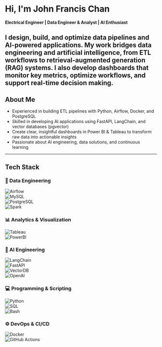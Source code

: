 # Hi, I'm John Francis Chan

 **Electrical Engineer | Data Engineer & Analyst | AI Enthusiast**
 
I design, build, and optimize data pipelines and AI-powered applications. My work bridges data engineering and artificial intelligence, from ETL workflows to retrieval-augmented generation (RAG) systems. I also develop dashboards that monitor key metrics, optimize workflows, and support real-time decision making.
---

## About Me

- Experienced in building ETL pipelines with Python, Airflow, Docker, and PostgreSQL
- Skilled in developing AI applications using FastAPI, LangChain, and vector databases (pgvector)
- Create clear, insightful dashboards in Power BI & Tableau to transform raw data into actionable insights
- Passionate about AI engineering, data solutions, and continuous learning

---

## Tech Stack


### 🔧 Data Engineering  
![Airflow](https://img.shields.io/badge/Airflow-017CEE?style=for-the-badge&logo=apache-airflow&logoColor=white)  
![MySQL](https://img.shields.io/badge/MySQL-005C84?style=for-the-badge&logo=mysql&logoColor=white)  
![PostgreSQL](https://img.shields.io/badge/PostgreSQL-316192?style=for-the-badge&logo=postgresql&logoColor=white)  
![Spark](https://img.shields.io/badge/Apache%20Spark-E25A1C?style=for-the-badge&logo=apachespark&logoColor=white)  


### 📊 Analytics & Visualization  
![Tableau](https://img.shields.io/badge/Tableau-E97627?style=for-the-badge&logo=tableau&logoColor=white)  
![PowerBI](https://img.shields.io/badge/Power%20BI-F2C811?style=for-the-badge&logo=powerbi&logoColor=black)  

### 🤖 AI Engineering  

![LangChain](https://img.shields.io/badge/LangChain-1A1A1A?style=for-the-badge&logo=chainlink&logoColor=white)  
![FastAPI](https://img.shields.io/badge/FastAPI-009688?style=for-the-badge&logo=fastapi&logoColor=white)  
![VectorDB](https://img.shields.io/badge/Vector%20DB-FF6F00?style=for-the-badge&logo=databricks&logoColor=white)  
![OpenAI](https://img.shields.io/badge/OpenAI-412991?style=for-the-badge&logo=openai&logoColor=white)  


### 💻 Programming & Scripting  
![Python](https://img.shields.io/badge/Python-3776AB?style=for-the-badge&logo=python&logoColor=white)  
![SQL](https://img.shields.io/badge/SQL-025E8C?style=for-the-badge&logo=database&logoColor=white)  
![Bash](https://img.shields.io/badge/Bash-121011?style=for-the-badge&logo=gnu-bash&logoColor=white)  

### ⚙️ DevOps & CI/CD  
![Docker](https://img.shields.io/badge/Docker-2496ED?style=for-the-badge&logo=docker&logoColor=white)  
![GitHub Actions](https://img.shields.io/badge/GitHub%20Actions-2088FF?style=for-the-badge&logo=githubactions&logoColor=white)  
